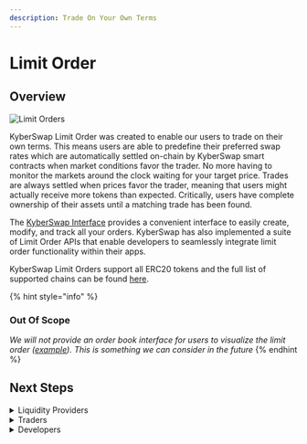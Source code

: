```yaml
---
description: Trade On Your Own Terms
---
```


# Limit Order

## Overview

![Limit Orders](https://docs.kyberswap.com/assets/images/v1\_create\_limit\_order\_2x-d813c99dc27fb49947a02c7b74c8b705.gif)

KyberSwap Limit Order was created to enable our users to trade on their own terms. This means users are able to predefine their preferred swap rates which are automatically settled on-chain by KyberSwap smart contracts when market conditions favor the trader. No more having to monitor the markets around the clock waiting for your target price. Trades are always settled when prices favor the trader, meaning that users might actually receive more tokens than expected. Critically, users have complete ownership of their assets until a matching trade has been found.

The [KyberSwap Interface](https://kyberswap.com/limit/) provides a convenient interface to easily create, modify, and track all your orders. KyberSwap has also implemented a suite of Limit Order APIs that enable developers to  seamlessly integrate limit order functionality within their apps.

KyberSwap Limit Orders support all ERC20 tokens and the full list of supported chains can be found [here](../../getting-started/supported-exchanges-and-networks.md).

{% hint style="info" %}
### Out Of Scope

_We will not provide an order book interface for users to visualize the limit order (_[_example_](https://dex.raydium.io/)_). This is something we can consider in the future_
{% endhint %}

## Next Steps

<details>

<summary>Liquidity Providers</summary>

* [Discover how limit orders are routed to your pool](concepts/off-chain-relay.md)

</details>

<details>

<summary>Traders</summary>

* [Learn how KyberSwap sources the best liquidity for your swap](concepts/off-chain-relay.md)
* [Trade at your preferred rates on the KyberSwap Interface](../kyberswap-interface/user-guides/trade-at-your-preferred-rates.md)

</details>

<details>

<summary>Developers</summary>

* [Explore key Limit Order concepts](concepts/)
* [Create an order using the Limit Order API](limit-order-api-specification/)
* [View Limit Order contract code and addresses](contracts/)

</details>
